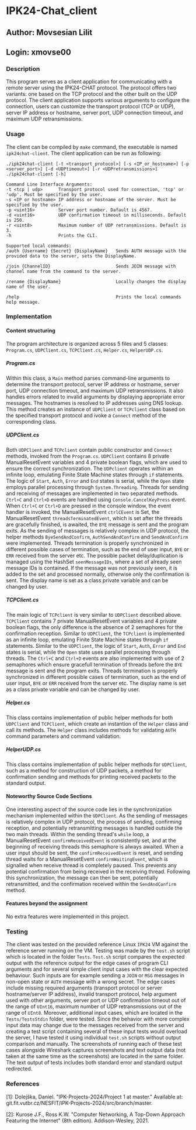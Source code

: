 # IPK24-Chat_client

## Author: Movsesian Lilit
## Login: xmovse00

### Description
This program serves as a client application for communicating with a remote server using the IPK24-CHAT protocol. The protocol offers two variants: one based on the TCP protocol and the other built on the UDP protocol. The client application supports various arguments to configure the connection, users can customize the transport protocol (TCP or UDP), server IP address or hostname, server port, UDP connection timeout, and maximum UDP retransmissions.

### Usage 
The client can be compiled by `make` command, the executable is named `ipk24chat-client`. The client application can be run as following:

    ./ipk24chat-client [-t <transport_protocol>] [-s <IP_or_hostname>] [-p <server_port>] [-d <UDPtimeout>] [-r <UDPretransmissions>]
    ./ipk24chat-client [-h]

    Command Line Interface Arguments:
    -t <tcp | udp>      Transport protocol used for connection, 'tcp' or 'udp'. Must be specified by the user.
    -s <IP or hostname> IP address or hostname of the server. Must be specified by the user.
    -p <uint16>         Server port number. Dafault is 4567.
    -d <uint16>         UDP confirmation timeout in milliseconds. Default is 250.
    -r <uint8>          Maximum number of UDP retransmissions. Default is 3.
    -h                  Prints the CLI.

    Supported local commands:
    /auth {Username} {Secret} {DisplayName}   Sends AUTH message with the provided data to the server, sets the DisplayName.
    
    /join {ChannelID}                         Sends JOIN message with channel name from the command to the server.
    
    /rename {DisplayName}                     Locally changes the display name of the user.
    
    /help                                     Prints the local commands help message.

### Implementation

#### Content structuring
The program architecture is organized across 5 files and 5 classes: `Program.cs`, `UDPClient.cs`, `TCPClient.cs`, `Helper.cs`, `HelperUDP.cs`.

##### Program.cs
Within this class, a `Main` method parses command-line arguments to determine the transport protocol, server IP address or hostname, server port, UDP connection timeout, and maximum UDP retransmissions. It also handles errors related to invalid arguments by displaying appropriate error messages. The hostnames is resolved to IP addresses using DNS lookup. This method creates an instance of `UDPClient` or `TCPclient` class based on the specified transport protocol and ivoke a `Connect` method of the corresponding class. 

##### UDPClient.cs
Both `UDPClient` and `TCPclient` contain public constructor and `Connect` methods, invoked from the `Program.cs`. `UDPClient` contains 8 private ManualResetEvent variables and 4 private boolean flags, which are used to ensure the correct synchronization. The `UDPclient` operates within an infinite loop, emulating Finite State Machine states through `if` statements. The logic of `Start`, `Auth`, `Error` and `End` states is serial, while the `Open` state employs parallel processing through `System.Threading`. Threads for sending and receiving of messages are implemented in two separated methods. `Ctrl+C` and `Ctrl+D` events are handled using `Console.CancelKeyPress` event. When `Ctrl+C` or `Ctrl+D` are pressed in the console window, the event handler is invoked, the ManualResetEvent `ctrlCEvent` is Set, the ManualResetEvent `threadsTerminatedEvent`, which is set after the threads are gracefully finished, is awaited, the `BYE` message is sent and the program exits. As the sending of messages is relatively complex in UDP protocol, the helper methods `ByeSendAndConfirm`, `AuthSendAndConfirm` and `SendAndConfirm` were implemented. Threads termination is properly synchronized in different possible cases of termination, such as the end of user input, `BYE` or `ERR` received from the server etc. The possible packet delay/duplication is managed using the HashSet `seenMessageIDs`, where a set of already seen message IDs is contained. If the message was not previously seen, it is added to the set and processed normally, otherwise only the confirmation is sent. The display name is set as a class private variable and can be changed by user.

##### TCPClient.cs
The main logic of `TCPclient` is very similar to `UDPClient` described above. `TCPClient` contains 7 private ManualResetEvent variables and 4 private boolean flags, the only difference is the absence of 2 semaphores for the confirmation reception. Similar to `UDPClient`, the `TCPclient` is implemented as an infinite loop, emulating Finite State Machine states through `if` statements. Similar to the `UDPClient`, the logic of `Start`, `Auth`, `Error` and `End` states is serial, while the `Open` state uses parallel processing through threads. The `Ctrl+C` and `Ctrl+D` events are also implemented with use of 2 semaphores which ensure gracefull termination of threads before the `BYE` message is sent and the program exits. Threads termination is properly synchronized in different possible cases of termination, such as the end of user input, `BYE` or `ERR` received from the server etc. The display name is set as a class private variable and can be changed by user.

##### Helper.cs
This class contains implementation of public helper methods for both `UDPClient` and `TCPClient`, which create an instantion of the `Helper` class and call its methods. The `Helper` class includes methods for validating `AUTH` command parameters and command validation.

##### HelperUDP.cs
This class contains implementation of public helper methods for `UDPClient`, such as a method for construction of UDP packets, a method for confirmation sending and methods for printing received packets to the standard output.

#### Noteworthy Source Code Sections
One interesting aspect of the source code lies in the synchronization mechanism implemented within the `UDPClient`. As the sending of messages is relatively complex in UDP protocol, the process of sending, confirming reception, and potentially retransmitting messages is handled outside the two main threads. Within the sending thread's `while` loop, a ManualResetEvent `confirmReceivedEvent` is consistently set, and at the beginning of receiving threads this semaphore is always awaited. When a user input should be sent, the `confirmReceivedEvent` is reset, and sending thread waits for a ManualResetEvent `confirmWaitingEvent`, which is signalled when receive thread is completely paused. This prevents any potential confirmation from being received in the receiving thread. Following this synchronization, the message can then be sent, potentially retransmitted, and the confirmation received within the `SendAndConfirm` method.

#### Features beyond the assignment
No extra features were implemented in this project.

### Testing
The client was tested on the provided reference Linux `IPK24` VM against the reference server running on the VM. Testing was made by the `test.sh` script which is located in the folder `Tests`. `Test.sh` script compares the expected output with the reference output for the edge cases of program CLI arguments and for several simple client input cases with the clear expected behaviour. Such inputs are for example sending a `JOIN` or `MSG` messages in non-open state or `AUTH` message with a wrong secret. The edge cases include missing required arguments (transport protocol or server hostname/server IP address), invalid transport protocol, help argument used with other arguments, server port or UDP confirmation timeout out of the range of `UInt16`, maximum number of UDP retransmissions out of the range of `UInt8`. 
Moreover, additional input cases, which are located in the `Tests/TestsStdin` folder, were tested. Since the behavior with more complex input data may change due to the messages received from the server and creating a test script containing several of these input tests would overload the server, I have tested it using individual `test.sh` scripts without output comparison and manually. The screenshots of running each of these test cases alongside Wireshark captures screenshots and text output data (not taken at the same time as the screenshots) are located in the same folder. The text output of tests includes both standard error and standard output redirected.

### References
[1]: Dolejška, Daniel. "IPK-Projects-2024/Project 1 at master." Available at: git.fit.vutbr.cz/NESFIT/IPK-Projects-2024/src/branch/master.

[2]: Kurose J.F., Ross K.W. "Computer Networking, A Top-Down Approach Featuring the Internet" (8th edition). Addison-Wesley, 2021.